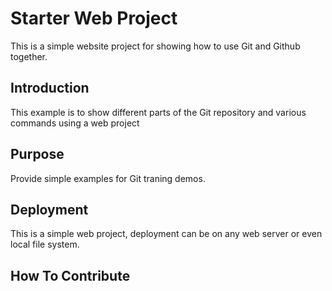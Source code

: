 
# Starter Web Project

This is a simple website project for 
showing how to use Git and Github together.

## Introduction

This example is to show different parts 
of the Git repository and various commands
using a web project

## Purpose

Provide simple examples for Git traning demos.

## Deployment

This is a simple web project, deployment
can be on any web server or even local 
file system.

## How To Contribute